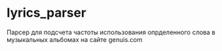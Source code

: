 # lyrics_parser
Парсер для подсчета частоты использования опрделенного слова в музыкальных альбомах на сайте genuis.com
